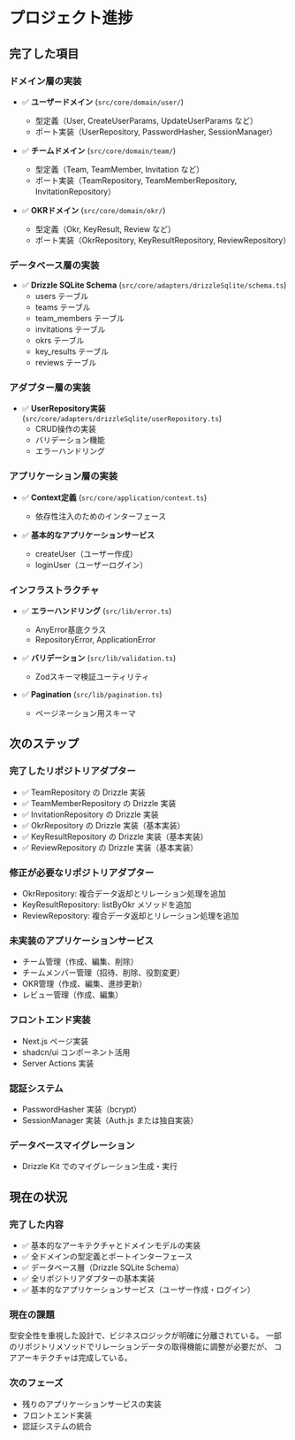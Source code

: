 # プロジェクト進捗

## 完了した項目

### ドメイン層の実装
- ✅ **ユーザードメイン** (`src/core/domain/user/`)
  - 型定義（User, CreateUserParams, UpdateUserParams など）
  - ポート実装（UserRepository, PasswordHasher, SessionManager）

- ✅ **チームドメイン** (`src/core/domain/team/`)
  - 型定義（Team, TeamMember, Invitation など）
  - ポート実装（TeamRepository, TeamMemberRepository, InvitationRepository）

- ✅ **OKRドメイン** (`src/core/domain/okr/`)
  - 型定義（Okr, KeyResult, Review など）
  - ポート実装（OkrRepository, KeyResultRepository, ReviewRepository）

### データベース層の実装
- ✅ **Drizzle SQLite Schema** (`src/core/adapters/drizzleSqlite/schema.ts`)
  - users テーブル
  - teams テーブル
  - team_members テーブル
  - invitations テーブル
  - okrs テーブル
  - key_results テーブル
  - reviews テーブル

### アダプター層の実装
- ✅ **UserRepository実装** (`src/core/adapters/drizzleSqlite/userRepository.ts`)
  - CRUD操作の実装
  - バリデーション機能
  - エラーハンドリング

### アプリケーション層の実装
- ✅ **Context定義** (`src/core/application/context.ts`)
  - 依存性注入のためのインターフェース

- ✅ **基本的なアプリケーションサービス**
  - createUser（ユーザー作成）
  - loginUser（ユーザーログイン）

### インフラストラクチャ
- ✅ **エラーハンドリング** (`src/lib/error.ts`)
  - AnyError基底クラス
  - RepositoryError, ApplicationError
  
- ✅ **バリデーション** (`src/lib/validation.ts`)
  - Zodスキーマ検証ユーティリティ

- ✅ **Pagination** (`src/lib/pagination.ts`)
  - ページネーション用スキーマ

## 次のステップ

### 完了したリポジトリアダプター
- ✅ TeamRepository の Drizzle 実装
- ✅ TeamMemberRepository の Drizzle 実装  
- ✅ InvitationRepository の Drizzle 実装
- ✅ OkrRepository の Drizzle 実装（基本実装）
- ✅ KeyResultRepository の Drizzle 実装（基本実装）
- ✅ ReviewRepository の Drizzle 実装（基本実装）

### 修正が必要なリポジトリアダプター
- OkrRepository: 複合データ返却とリレーション処理を追加
- KeyResultRepository: listByOkr メソッドを追加
- ReviewRepository: 複合データ返却とリレーション処理を追加

### 未実装のアプリケーションサービス
- チーム管理（作成、編集、削除）
- チームメンバー管理（招待、削除、役割変更）
- OKR管理（作成、編集、進捗更新）
- レビュー管理（作成、編集）

### フロントエンド実装
- Next.js ページ実装
- shadcn/ui コンポーネント活用
- Server Actions 実装

### 認証システム
- PasswordHasher 実装（bcrypt）
- SessionManager 実装（Auth.js または独自実装）

### データベースマイグレーション
- Drizzle Kit でのマイグレーション生成・実行

## 現在の状況

### 完了した内容
- ✅ 基本的なアーキテクチャとドメインモデルの実装
- ✅ 全ドメインの型定義とポートインターフェース
- ✅ データベース層（Drizzle SQLite Schema）
- ✅ 全リポジトリアダプターの基本実装
- ✅ 基本的なアプリケーションサービス（ユーザー作成・ログイン）

### 現在の課題
型安全性を重視した設計で、ビジネスロジックが明確に分離されている。
一部のリポジトリメソッドでリレーションデータの取得機能に調整が必要だが、
コアアーキテクチャは完成している。

### 次のフェーズ
- 残りのアプリケーションサービスの実装
- フロントエンド実装
- 認証システムの統合